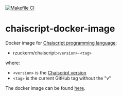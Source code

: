 [![Makefile CI](https://github.com/rzuckerm/chaiscript-docker-image/actions/workflows/makefile.yml/badge.svg)](https://github.com/rzuckerm/chaiscript-docker-image/actions/workflows/makefile.yml)

# chaiscript-docker-image

Docker image for [Chaiscript programming language](http://chaiscript.com/):

- rzuckerm/chaiscript:`<version>-<tag>`

where:

- `<version>` is the [Chaiscript version](CHAISCRIPT_VERSION)
- `<tag>` is the current GitHub tag without the "v"

The docker image can be found [here](https://hub.docker.com/r/rzuckerm/chaiscript).

